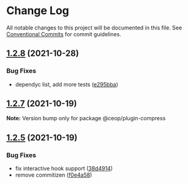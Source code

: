 # Change Log

All notable changes to this project will be documented in this file.
See [Conventional Commits](https://conventionalcommits.org) for commit guidelines.

## [1.2.8](https://github.com/ceopaludetto/ceop/compare/@ceop/plugin-compress@1.2.7...@ceop/plugin-compress@1.2.8) (2021-10-28)


### Bug Fixes

* dependyc list, add more tests ([e295bba](https://github.com/ceopaludetto/ceop/commit/e295bba525232f8dbe59da55865c44c84852214c))





## [1.2.7](https://github.com/ceopaludetto/ceop/compare/@ceop/plugin-compress@1.2.6...@ceop/plugin-compress@1.2.7) (2021-10-19)

**Note:** Version bump only for package @ceop/plugin-compress





## [1.2.5](https://github.com/ceopaludetto/ceop/compare/@ceop/plugin-compress@1.2.1...@ceop/plugin-compress@1.2.5) (2021-10-19)


### Bug Fixes

* fix interactive hook support ([38d4914](https://github.com/ceopaludetto/ceop/commit/38d49147bb1ce63f817a838ed86b11a0440f0f01))
* remove commitizen ([f0e4a58](https://github.com/ceopaludetto/ceop/commit/f0e4a58a8d41fab9fdccab54974c6d9f6eab3f73))
